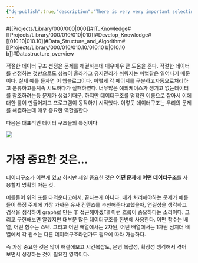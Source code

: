 ```yaml
---
{"dg-publish":true,"description":"There is very very important selecting proper datastructure for solving problem. So this page some famous basic Datastructures and think about how to choose it.","permalink":"/projects/library/000/010/010-10/010-10-b/","dgPassFrontmatter":true,"noteIcon":"0","created":"2024-07-08T18:33:35.376+09:00","updated":"2024-07-09T15:21:40.832+09:00"}
---
```


#[[Projects/Library/000/000\|000]]#IT_Knowledge#[[Projects/Library/000/010/010\|010]]#Develop_Knowledge#[[010.10\|010.10]]#Data_Structure_and_Algorithm#[[Projects/Library/000/010/010.10/010.10 b\|010.10 b]]#Datastructure_overview


적절한 데이터 구조 선정은 문제를 해결하는데 매우매우 큰 도움을 준다. 적절한 데이터를 선정하는 것만으로도 성능이 올라가고 유지관리가 쉬워지는 마법같은 일어나기 때문이다.
실제 예를 들자면 이 웹블로그이다. 어떻게 각 페이지를 구분하고자동으로처리하고 분류하고를계속 시도하다가 실패하였다. 너무많은 예외케이스가 생기고 없는데이터를 참조하려는등 문제가 생겼기때문. 하지만  데이터구조를 명확한 이름으로 잡아서 이에대한 룰이 만들어지고 프로그램이 동작하기 시작했다. 이렇듯 데이터구조는 우리의 문제를 해결하는데 매우 중요한 역할을한다


다음은 대표적인 데이터 구조들의 특징이다


![](https://dotnettrickscloud.blob.core.windows.net/article/data%20structures/3720231123132517.webp)

# 가장 중요한 것은...

데이터구조가 이런게 있고 하지만 제일 중요한 것은 **어떤 문제**에 **어떤 데이터구조**를 사용할지 명확히 아는 것.

예를들어 위의 표를 다외운다고해서, 끝나는게 아니다. 내가 처리해야하는 문제가 예를들어 특정 주제에 가장 가까운 유사 컨텐츠를 추천해준다고했을때, 연결성을 생각하고 검색을 생각하여 graph로 만든 후 접근해야겠다! 이런 흐름이 중요하다는 소리이다.
그리고 구현해보면 알겠지만 대부분 많은 데이터구조를 한번에 사용한다. 어떤 함수는 배열, 어떤 함수는 스택. 그리고 어떤 배열에서는 2차원, 어떤 배열에서는 1차원 심지더 배열에서 각 원소는 다른 데이터구조라던가도 필요에 따라 가능하다. 

즉 가장 중요한 것은 많이 해결에보고 시간복잡도, 운영 복잡성, 확장성 생각해서 겪어 보면서 성장하는 것이 필요한 영역이다.
